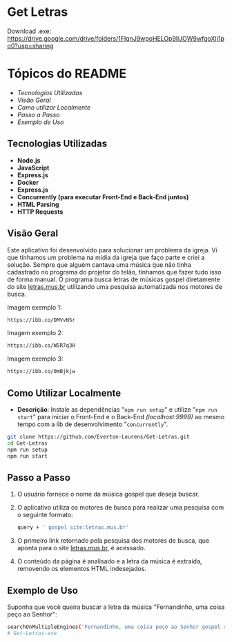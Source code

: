 # Get Letras

Download .exe: https://drive.google.com/drive/folders/1FIqnJ9wpoHELOp9llJOW9wfgoXIj1po0?usp=sharing

# Tópicos do README
- *Tecnologias Utilizadas*
- *Visão Geral*
- *Como utilizar Localmente*
- *Passo a Passo*
- *Exemplo de Uso*

## Tecnologias Utilizadas
- **Node.js**
- **JavaScript**
- **Express.js**
- **Docker**
- **Express.js**
- **Concurrently (para executar Front-End e Back-End juntos)**
- **HTML Parsing**
- **HTTP Requests**

## Visão Geral
Este aplicativo foi desenvolvido para solucionar um problema da igreja.
Vi que tínhamos um problema na mídia da igreja que faço parte e criei a solução.
Sempre que alguém cantava uma música que não tinha cadastrado no programa do projetor do telão, tínhamos que fazer tudo isso de forma manual.
O programa busca letras de músicas gospel diretamente do site [letras.mus.br](https://www.letras.mus.br/) utilizando uma pesquisa automatizada nos motores de busca.

Imagem exemplo 1:
  ```bash
  https://ibb.co/DMVvNSr
  ```

Imagem exemplo 2:
  ```bash
  https://ibb.co/W5R7q3H
  ```

Imagem exemplo 3:
  ```bash
  https://ibb.co/0mBjkjw
  ```

## Como Utilizar Localmente
- **Descrição**: Instale as dependências "`npm run setup`" e utilize "`npm run start`" para iniciar o Front-End e o Back-End *(localhost:9999)* ao mesmo tempo com a lib de desenvolvimento "`concurrently`".

```bash
git clone https://github.com/Everton-Lourens/Get-Letras.git
cd Get-Letras
npm run setup
npm run start
```

## Passo a Passo

1. O usuário fornece o nome da música gospel que deseja buscar.
2. O aplicativo utiliza os motores de busca para realizar uma pesquisa com o seguinte formato:

    ```bash
    query + ' gospel site:letras.mus.br'
    ```

3. O primeiro link retornado pela pesquisa dos motores de busca, que aponta para o site [letras.mus.br](https://www.letras.mus.br/), é acessado.
4. O conteúdo da página é analisado e a letra da música é extraída, removendo os elementos HTML indesejados.

## Exemplo de Uso

Suponha que você queira buscar a letra da música "Fernandinho, uma coisa peço ao Senhor":

```bash
searchOnMultipleEngines('Fernandinho, uma coisa peço ao Senhor gospel site:letras.mus.br');
# Get-Letras-exe
